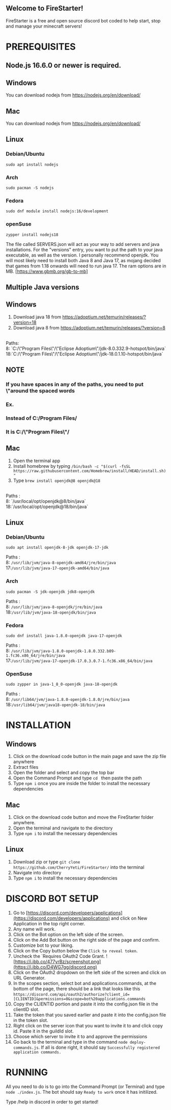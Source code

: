 ## Welcome to FireStarter!

FireStarter is a free and open source discord bot coded to help start, stop and manage your minecraft servers!

# PREREQUISITES
## Node.js 16.6.0 or newer is required.

## Windows
You can download nodejs from https://nodejs.org/en/download/

## Mac
You can download nodejs from https://nodejs.org/en/download/
## Linux
### Debian/Ubuntu
`sudo apt install nodejs`

### Arch
`sudo pacman -S nodejs`

### Fedora
`sudo dnf module install nodejs:16/development`

### openSuse
`zypper install nodejs18`


The file called SERVERS.json will act as your way to add servers and java installations.
For the "versions" entry, you want to put the path to your java executable, as well as the version. I personally recommend openjdk.
You will most likely need to install both Java 8 and Java 17, as mojang decided that games from 1.18 onwards will need to run java 17.
The ram options are in MB. [https://www.gbmb.org/gb-to-mb]

## Multiple Java versions

## Windows
1. Download java 18 from https://adoptium.net/temurin/releases/?version=18
2. Download java 8 from https://adoptium.net/temurin/releases/?version=8
<br>
Paths:
<br>
8: `C:/\"Program Files\"/\"Eclipse Adoptium\"/jdk-8.0.332.9-hotspot/bin/java`
<br>
18:`C:/\"Program Files\"/\"Eclipse Adoptium\"/jdk-18.0.1.10-hotspot/bin/java`

## NOTE
### If you have spaces in any of the paths, you need to put \\"around the spaced words
### Ex. 
### Instead of C:/Program Files/ 
### It is C:/\\"Program Files\\"/
## Mac
1. Open the terminal app
2. Install homebrew by typing `/bin/bash -c "$(curl -fsSL https://raw.githubusercontent.com/Homebrew/install/HEAD/install.sh)"`
3. Type `brew install openjdk@8 openjdk@18`
<br>
Paths :
<br>
8:  `/usr/local/opt/openjdk@8/bin/java`
<br>
18:`/usr/local/opt/openjdk@18/bin/java`

## Linux

### Debian/Ubuntu
`sudo apt install openjdk-8-jdk openjdk-17-jdk`

Paths : 
<br>
8:  `/usr/lib/jvm/java-8-openjdk-amd64/jre/bin/java`
<br>
17:`/usr/lib/jvm/java-17-openjdk-amd64/bin/java`

### Arch
 `sudo pacman -S jdk-openjdk jdk8-openjdk`

Paths :
<br>
8:  `/usr/lib/jvm/java-8-openjdk/jre/bin/java`
<br>
18:`/usr/lib/jvm/java-18-openjdk/bin/java`

### Fedora
 `sudo dnf install java-1.8.0-openjdk java-17-openjdk`

Paths :
<br>
8:  `/usr/lib/jvm/java-1.8.0-openjdk-1.8.0.332.b09-1.fc36.x86_64/jre/bin/java`
<br>
17:`/usr/lib/jvm/java-17-openjdk-17.0.3.0.7-1.fc36.x86_64/bin/java`

### OpenSuse
 `sudo zypper in java-1_8_0-openjdk java-18-openjdk`

Paths :
<br>
8:  `/usr/lib64/jvm/java-1.8.0-openjdk-1.8.0/jre/bin/java`
<br>
18:`/usr/lib64/jvm/java18-openjdk-18/bin/java`

# INSTALLATION
## Windows
1. Click on the download code button in the main page and save the zip file anywhere
2. Extract files
3. Open the folder and select and copy the top bar
4. Open the Command Prompt and type `cd ` then paste the path
5. Type `npm i` once you are inside the folder to install the necessary dependencies

## Mac
1. Click on the download code button and move the FireStarter folder anywhere.
2. Open the terminal and navigate to the directory
3. Type `npm i` to install the necessary dependencies

## Linux
1. Download zip or type `git clone https://github.com/CherryYeti/FireStarter/` into the terminal
2. Navigate into directory
3. Type `npm i` to install the necessary dependencies


# DISCORD BOT SETUP

1. Go to [https://discord.com/developers/applications](https://discord.com/developers/applications) and click on New Application in the top right corner.
2. Any name will work.
3. Click on the Bot option on the left side of the screen.
4. Click on the Add Bot button on the right side of the page and confirm.
5. Customize bot to your liking.
6. Click on the Copy button below the `Click to reveal token`.
7. Uncheck the `Requires OAuth2 Code Grant.
![https://i.ibb.co/477yrBz/screenshot.png](https://i.ibb.co/D4WG7gg/discord.png)
8. Click on the OAuth2 dropdown on the left side of the screen and click on URL Generator.
9. In the scopes section, select bot and applications.commands, at the bottom of the page, there should be a link that looks like this
`https://discord.com/api/oauth2/authorize?client_id=[CLIENTID]&permissions=0&scope=bot%20applications.commands`
10. Copy the CLIENTID portion and paste it into the config.json file in the clientID slot.
10. Take the token that you saved earlier and paste it into the config.json file in the token slot.
11. Right click on the server icon that you want to invite it to and click copy id. Paste it in the guildId slot.
12. Choose which server to invite it to and approve the permissions 
13. Go back to the terminal and type in the command `node deploy-commands.js`. If all is done right, it should say `Successfully registered application commands.`



# RUNNING
All you need to do is to go into the Command Prompt (or Terminal) and type `node ./index.js`. The bot should say `Ready to work` once it has initilized.

Type /help in discord in order to get started!
